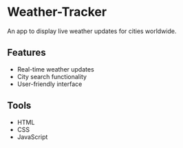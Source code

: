 # Weather-Tracker
An app to display live weather updates for cities worldwide.
## Features
- Real-time weather updates
- City search functionality
- User-friendly interface
## Tools
- HTML
- CSS
- JavaScript